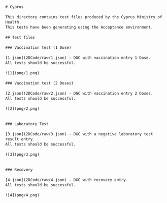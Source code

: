     # Cyprus

    This directory contains test files produced by the Cyprus Ministry of Health.
    This tests have been generating using the Acceptance environment.

    ## Test files

    ### Vaccination test (1 Dose)

    [1.json](2DCode/raw/1.json) - DGC with vaccination entry 1 Dose.
    All tests should be successful.

    ![1](png/1.png)

    ### Vaccination test (2 Doses)

    [2.json](2DCode/raw/2.json) - DGC with vaccination entry 2 Doses.
    All tests should be successful.

    ![2](png/2.png)


    ### Laboratory Test

    [3.json](2DCode/raw/3.json) - DGC with a negative laboratory test result entry.
    All tests should be successful.

    ![3](png/3.png)


    ### Recovery

    [4.json](2DCode/raw/4.json) - DGC with recovery entry.
    All tests should be successful.

    ![4](png/4.png)


